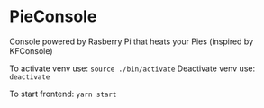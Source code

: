 # PieConsole
Console powered by Rasberry Pi that heats your Pies (inspired by KFConsole)


To activate venv use: `source ./bin/activate`
Deactivate venv use: `deactivate`


To start frontend: `yarn start`